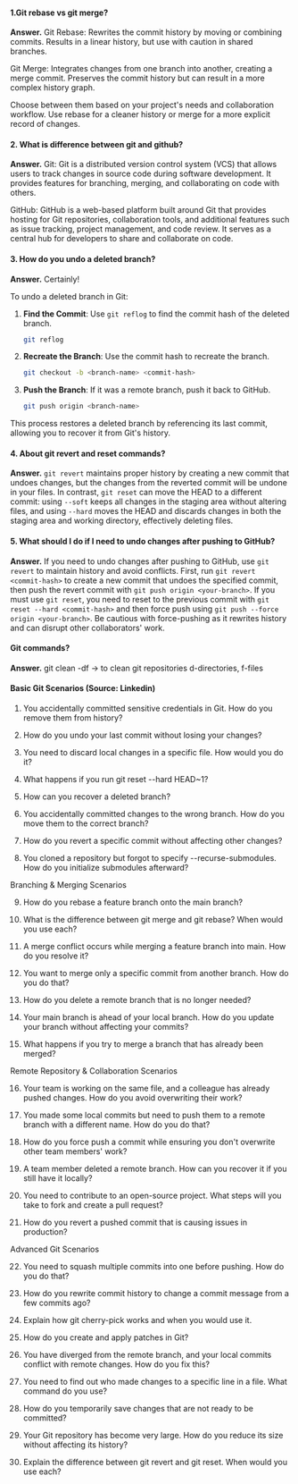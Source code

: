 #### 1.Git rebase vs git merge?
**Answer.** Git Rebase: Rewrites the commit history by moving or combining commits. Results in a linear history, but use with caution in shared branches.

Git Merge: Integrates changes from one branch into another, creating a merge commit. Preserves the commit history but can result in a more complex history graph.

Choose between them based on your project's needs and collaboration workflow. Use rebase for a cleaner history or merge for a more explicit record of changes.

#### 2. What is difference between git and github?
**Answer.** Git: Git is a distributed version control system (VCS) that allows users to track changes in source code during software development. It provides features for branching, merging, and collaborating on code with others.

GitHub: GitHub is a web-based platform built around Git that provides hosting for Git repositories, collaboration tools, and additional features such as issue tracking, project management, and code review. It serves as a central hub for developers to share and collaborate on code.

#### 3. How do you undo a deleted branch?
**Answer.** Certainly!

To undo a deleted branch in Git:

1. **Find the Commit**: Use `git reflog` to find the commit hash of the deleted branch.
   ```bash
   git reflog
   ```

2. **Recreate the Branch**: Use the commit hash to recreate the branch.
   ```bash
   git checkout -b <branch-name> <commit-hash>
   ```

3. **Push the Branch**: If it was a remote branch, push it back to GitHub.
   ```bash
   git push origin <branch-name>
   ```

This process restores a deleted branch by referencing its last commit, allowing you to recover it from Git's history.

#### 4. About git revert and reset commands?
**Answer.** `git revert` maintains proper history by creating a new commit that undoes changes, but the changes from the reverted commit will be undone in your files. 
In contrast, `git reset` can move the HEAD to a different commit: using `--soft` keeps all changes in the staging area without altering files, and using `--hard` moves the HEAD and discards changes in both the staging area and working directory, effectively deleting files.

#### 5. What should I do if I need to undo changes after pushing to GitHub?
**Answer.** If you need to undo changes after pushing to GitHub, use `git revert` to maintain history and avoid conflicts. First, run `git revert <commit-hash>` to create a new commit that undoes the specified commit, then push the revert commit with `git push origin <your-branch>`. If you must use `git reset`, you need to reset to the previous commit with `git reset --hard <commit-hash>` and then force push using `git push --force origin <your-branch>`. Be cautious with force-pushing as it rewrites history and can disrupt other collaborators' work.

#### Git commands?
**Answer.** git clean -df -> to clean git repositories d-directories, f-files

#### Basic Git Scenarios (Source: Linkedin)

1. You accidentally committed sensitive credentials in Git. How do you remove them from history?

2. How do you undo your last commit without losing your changes?

3. You need to discard local changes in a specific file. How would you do it?

4. What happens if you run git reset --hard HEAD~1?

5. How can you recover a deleted branch?

6. You accidentally committed changes to the wrong branch. How do you move them to the correct branch?

7. How do you revert a specific commit without affecting other changes?

8. You cloned a repository but forgot to specify --recurse-submodules. How do you initialize submodules afterward?


Branching & Merging Scenarios

9. How do you rebase a feature branch onto the main branch?

10. What is the difference between git merge and git rebase? When would you use each?

11. A merge conflict occurs while merging a feature branch into main. How do you resolve it?

12. You want to merge only a specific commit from another branch. How do you do that?

13. How do you delete a remote branch that is no longer needed?

14. Your main branch is ahead of your local branch. How do you update your branch without affecting your commits?

15. What happens if you try to merge a branch that has already been merged?


Remote Repository & Collaboration Scenarios

16. Your team is working on the same file, and a colleague has already pushed changes. How do you avoid overwriting their work?

17. You made some local commits but need to push them to a remote branch with a different name. How do you do that?

18. How do you force push a commit while ensuring you don't overwrite other team members' work?

19. A team member deleted a remote branch. How can you recover it if you still have it locally?

20. You need to contribute to an open-source project. What steps will you take to fork and create a pull request?

21. How do you revert a pushed commit that is causing issues in production?

Advanced Git Scenarios

22. You need to squash multiple commits into one before pushing. How do you do that?

23. How do you rewrite commit history to change a commit message from a few commits ago?

24. Explain how git cherry-pick works and when you would use it.

25. How do you create and apply patches in Git?

26. You have diverged from the remote branch, and your local commits conflict with remote changes. How do you fix this?

27. You need to find out who made changes to a specific line in a file. What command do you use?

28. How do you temporarily save changes that are not ready to be committed?

29. Your Git repository has become very large. How do you reduce its size without affecting its history?

30. Explain the difference between git revert and git reset. When would you use each?
